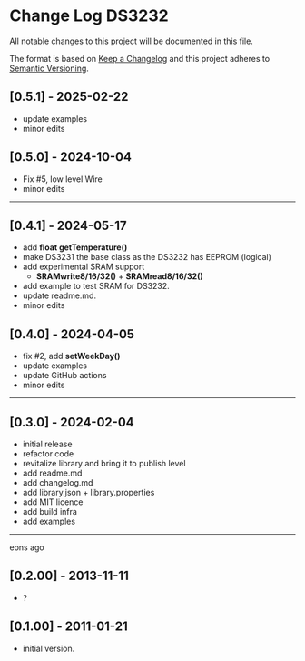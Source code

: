 # Change Log DS3232

All notable changes to this project will be documented in this file.

The format is based on [Keep a Changelog](http://keepachangelog.com/)
and this project adheres to [Semantic Versioning](http://semver.org/).


## [0.5.1] - 2025-02-22
- update examples
- minor edits

## [0.5.0] - 2024-10-04
- Fix #5, low level Wire
- minor edits

----

## [0.4.1] - 2024-05-17
- add **float getTemperature()**
- make DS3231 the base class as the DS3232 has EEPROM (logical)
- add experimental SRAM support 
  - **SRAMwrite8/16/32()** + **SRAMread8/16/32()**
- add example to test SRAM for DS3232.
- update readme.md.
- minor edits

## [0.4.0] - 2024-04-05
- fix #2, add **setWeekDay()**
- update examples
- update GitHub actions
- minor edits

----

## [0.3.0] - 2024-02-04
- initial release
- refactor code
- revitalize library and bring it to publish level
- add readme.md
- add changelog.md
- add library.json + library.properties
- add MIT licence
- add build infra
- add examples

----

eons ago

## [0.2.00] - 2013-11-11
- ?

## [0.1.00] - 2011-01-21
- initial version.
